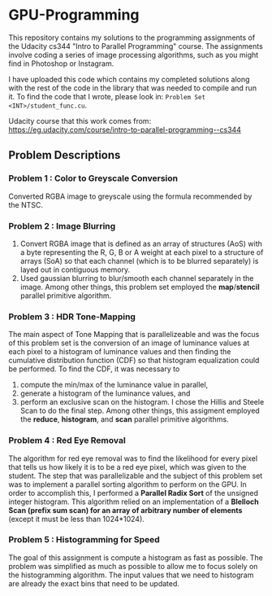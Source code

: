 # GPU-Programming

This repository contains my solutions to the programming assignments of the Udacity cs344 "Intro to Parallel Programming" course. The assignments involve coding a series of image processing algorithms, such as you might find in Photoshop or Instagram.

I have uploaded this code which contains my completed solutions along with the rest of the code in the library that was needed to compile and run it. To find the code that I wrote, please look in: `Problem Set <INT>/student_func.cu`.

Udacity course that this work comes from: https://eg.udacity.com/course/intro-to-parallel-programming--cs344

## Problem Descriptions

### Problem 1 : Color to Greyscale Conversion
Converted RGBA image to greyscale using the formula recommended by the NTSC.

### Problem 2 : Image Blurring
1) Convert RGBA image that is defined as an array of structures (AoS) with a byte representing the R, G, B or A weight at each pixel to a structure of arrays (SoA) so that each channel (which is to be blurred separately) is layed out in contiguous memory. 
2) Used gaussian blurring to blur/smooth each channel separately in the image. Among other things, this problem set employed the **map**/**stencil** parallel primitive algorithm.

### Problem 3 : HDR Tone-Mapping
The main aspect of Tone Mapping that is parallelizeable and was the focus of this problem set is the conversion of an image of luminance values at each pixel to a histogram of luminance values and then finding the cumulative distribution function (CDF) so that histogram equalization could be performed. To find the CDF, it was necessary to 
1) compute the min/max of the luminance value in parallel, 
2) generate a histogram of the luminance values, and 
3) perform an exclusive scan on the histogram. I chose the Hillis and Steele Scan to do the final step. 
Among other things, this assigment employed the **reduce**, **histogram**, and **scan** parallel primitive algorithms.

### Problem 4 : Red Eye Removal
The algorithm for red eye removal was to find the likelihood for every pixel that tells us how likely it is to be a red eye pixel, which was given to the student. The step that was parallelizable and the subject of this problem set was to implement a parallel sorting algorithm to perform on the GPU. In order to accomplish this, I performed a **Parallel Radix Sort** of the unsigned integer histogram. This algorithm relied on an implementation of a **Blelloch Scan (prefix sum scan) for an array of arbitrary number of elements** (except it must be less than 1024*1024).

### Problem 5 : Histogramming for Speed
The goal of this assignment is compute a histogram as fast as possible. The problem was simplified as much as possible to allow me to focus solely on the histogramming algorithm. The input values that we need to histogram are already the exact bins that need to be updated.
